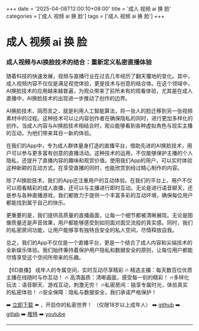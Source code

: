 +++
date = '2025-04-08T12:00:10+08:00'
title = '成人 视频 ai 换 脸'
categories = ['成人 视频 ai 换 脸']
tags = ['成人 视频 ai 换 脸']
+++

# 成人 视频 ai 换 脸

### 成人视频与AI换脸技术的结合：重新定义私密直播体验

随着科技的快速发展，视频与直播行业在过去几年经历了翻天覆地的变化。其中，成人视频内容不仅仅是满足视觉体验，更是技术与创意的结合体。在这个领域中，AI换脸技术的应用越来越普遍，为观众带来了前所未有的观看体验，尤其是在成人直播中，AI换脸技术的出现进一步推动了创作的边界。

AI换脸技术，简而言之，就是利用人工智能算法，将一张人的脸迁移到另一张视频素材中的过程。这种技术可以让内容创作者在确保隐私的同时，进行更加多样化的创作。当成人内容与AI换脸技术相结合时，观众能够看到各种虚拟角色与现实主播的互动，为他们带来耳目一新的体验。

在我们的App中，专为成人群体量身打造的直播平台，借助先进的AI换脸技术，用户可以参与更多富有创意的直播活动。这种技术的运用，不仅能够保护主播的个人隐私，还提升了直播内容的趣味和观赏价值。使用我们App的用户，可以实时体验这种新颖的互动方式，在享受直播的同时，也能欣赏到经过精心制作的内容。

除了AI换脸技术，我们的App还注重用户的互动体验。在我们的平台上，用户不仅可以观看精彩的成人直播，还可以与主播进行即时互动。无论是进行语音聊天，还是参与各种直播游戏，我们都致力于提供一个丰富多彩的互动环境，确保每位用户都能找到属于自己的快乐。

更重要的是，我们提供高质量的直播画面，让每一个细节都被清晰展现。无论是图像质量还是声音效果，用户都能够感受到如同面对面交流般的真实感。同时，我们的私密房间功能，让用户能够享有独特且安全的私人空间，尽情释放自我。

总之，我们的App不仅仅是一个直播平台，更是一个结合了成人内容和尖端技术的全新娱乐体验。我们始终秉持着保护用户隐私和数据安全的原则，让每位用户都能尽情享受这个空间所带来的乐趣。

【6D直播】
成年人的专属空间，实时互动尽享精彩
🔥 精选主播：每天数百位优质主播在线随时与你互动！
🔥 高清画质：清晰画面，感受每一刻的精彩！
🔥多样化玩法：语音聊天、游戏互动，刺激无穷！
🔥私密房间：独享专属时光，体验真实的私密体验！
🔥安全保障：隐私与数据安全，我们承诺严格保护！

➡️ [立即下载](https://down123.s3.ap-east-1.amazonaws.com/down/down.html?channelCode=blog) ⬅️ ，开启你的私密世界！ 
（仅限18岁以上成年人）
➡️ [github](https://aldult-live.github.io/) 
➡️ [gitlab](https://seo-09598d.gitlab.io/) 
➡️ [推特](https://x.com/wegame33) 
➡️ [youtube](https://www.youtube.com/@6Dlive)

---

